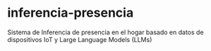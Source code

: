 # inferencia-presencia
Sistema de Inferencia de presencia en el  hogar basado en datos de dispositivos  IoT y Large Language Models (LLMs)
